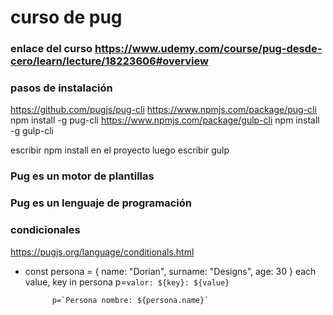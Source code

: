 # curso de pug

### enlace del curso https://www.udemy.com/course/pug-desde-cero/learn/lecture/18223606#overview

### pasos de instalación
https://github.com/pugjs/pug-cli
https://www.npmjs.com/package/pug-cli
npm install -g pug-cli
https://www.npmjs.com/package/gulp-cli
npm install -g gulp-cli


escribir
npm install en el proyecto
luego escribir gulp

### Pug es un motor de plantillas
### Pug es un lenguaje de programación

### condicionales
https://pugjs.org/language/conditionals.html
- const persona = {
                name: "Dorian",
                surname: "Designs",
                age: 30
            }
            each value, key in persona 
                p=`valor: ${key}: ${value}`
            
            p=`Persona nombre: ${persona.name}`